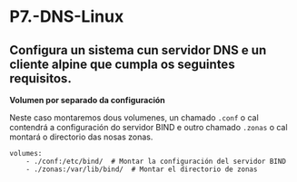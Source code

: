 # P7.-DNS-Linux

## Configura un sistema cun servidor DNS e un cliente alpine que cumpla os seguintes requisitos.

**Volumen por separado da configuración** 

Neste caso montaremos dous volumenes, un chamado `.conf` o cal contendrá a configuración do servidor BIND e outro chamado `.zonas` o cal montará o directorio das nosas zonas.   
```
volumes:
    - ./conf:/etc/bind/  # Montar la configuración del servidor BIND
    - ./zonas:/var/lib/bind/  # Montar el directorio de zonas
```